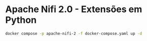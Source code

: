 
# Apache Nifi 2.0 - Extensões em Python

<!--
# docker compose -p apache-nifi-2 -f docker-compose.yaml up -d
# docker compose -p apache-nifi-2 -f docker-compose.yaml restart
# sudo chmod -R 777 ./nifi
# https://localhost:8443/nifi/#/login
# https://github.com/joewitt/nifi-python-examples/blob/main/UpdateAttributeFileLookup.py
# https://github.com/apache/nifi-python-extensions/tree/main/src/extensions

# /var/lib/docker/volumes/apache-nifi-2_nifi-python/_data
-->

```bash
docker compose -p apache-nifi-2 -f docker-compose.yaml up -d
```

